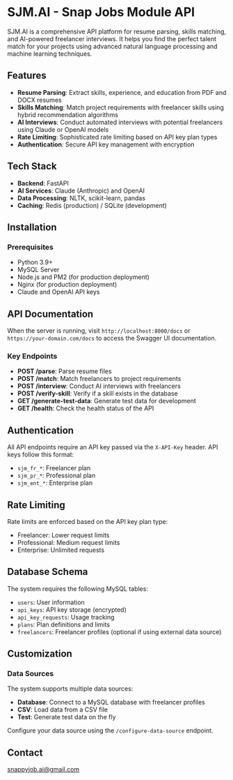# SJM.AI - Snap Jobs Module API

SJM.AI is a comprehensive API platform for resume parsing, skills matching, and AI-powered freelancer interviews. It helps you find the perfect talent match for your projects using advanced natural language processing and machine learning techniques.

## Features

- **Resume Parsing**: Extract skills, experience, and education from PDF and DOCX resumes
- **Skills Matching**: Match project requirements with freelancer skills using hybrid recommendation algorithms
- **AI Interviews**: Conduct automated interviews with potential freelancers using Claude or OpenAI models
- **Rate Limiting**: Sophisticated rate limiting based on API key plan types
- **Authentication**: Secure API key management with encryption

## Tech Stack

- **Backend**: FastAPI
- **AI Services**: Claude (Anthropic) and OpenAI
- **Data Processing**: NLTK, scikit-learn, pandas
- **Caching**: Redis (production) / SQLite (development)

## Installation

### Prerequisites

- Python 3.9+
- MySQL Server
- Node.js and PM2 (for production deployment)
- Nginx (for production deployment)
- Claude and OpenAI API keys

<!-- ### Local Development Setup

1. Clone the repository:
   ```bash
   git clone https://github.com/yourusername/sjm_package.git
   cd sjm_package
   ```

2. Create a virtual environment:
   ```bash
   python -m venv venv
   source venv/bin/activate  # On Windows: venv\Scripts\activate
   ```

3. Install dependencies:
   ```bash
   pip install -r requirements.txt
   ```

4. Set up environment variables:
   ```bash
   # Create a .env file
   cat > .env << EOF
   DB_HOST=localhost
   DB_USER=your_db_user
   DB_PASSWORD=your_db_password
   DB_NAME=sjm_db
   CLAUDE_API_KEY=your_claude_api_key
   OPENAI_API_KEY=your_openai_api_key
   ENCRYPTION_KEY=your_encryption_key
   ENVIRONMENT=development
   EOF
   ```

5. Download NLTK data:
   ```bash
   python -c "import nltk; nltk.download('punkt'); nltk.download('stopwords')"
   ```

6. Run the development server:
   ```bash
   python -m uvicorn sjm_package.api.app:app --reload --port 8000
   ```

### Production Deployment

1. Clone the repository on your server:
   ```bash
   git clone https://github.com/yourusername/sjm_package.git
   cd sjm_package
   ```

2. Set up a virtual environment:
   ```bash
   python -m venv venv
   source venv/bin/activate
   pip install -r requirements.txt
   ```

3. Create a production startup script:
   ```bash
   cat > start_server.py << EOF
   import uvicorn

   if __name__ == "__main__":
       uvicorn.run(
           "sjm_package.api.app:app",
           host="0.0.0.0",
           port=8000,
           workers=4,
           reload=False,
           access_log=True
       )
   EOF
   ```

4. Configure PM2:
   ```bash
   cat > ecosystem.config.js << EOF
   module.exports = {
     apps: [{
       name: "sjm-api",
       script: "${PWD}/venv/bin/python",
       args: "${PWD}/start_server.py",
       instances: 1,
       autorestart: true,
       watch: false,
       max_memory_restart: "1G",
       env: {
         NODE_ENV: "production",
         DB_HOST: "localhost",
         DB_USER: "your_db_user",
         DB_PASSWORD: "your_db_password",
         DB_NAME: "sjm_db",
         CLAUDE_API_KEY: "your_claude_api_key",
         OPENAI_API_KEY: "your_openai_api_key",
         ENCRYPTION_KEY: "your_encryption_key",
         ENVIRONMENT: "production"
       }
     }]
   };
   EOF
   ```

5. Start with PM2:
   ```bash
   pm2 start ecosystem.config.js
   pm2 save
   pm2 startup
   ```

6. Configure Nginx:
   ```bash
   sudo nano /etc/nginx/conf.d/sjm-api.conf
   ```

   Add:
   ```nginx
   server {
       listen 80;
       server_name your-domain.com;

       location / {
           proxy_pass http://127.0.0.1:8000;
           proxy_set_header Host $host;
           proxy_set_header X-Real-IP $remote_addr;
           proxy_set_header X-Forwarded-For $proxy_add_x_forwarded_for;
           proxy_set_header X-Forwarded-Proto $scheme;
       }

       client_max_body_size 10M;
   }
   ```

7. Apply Nginx configuration:
   ```bash
   sudo nginx -t
   sudo systemctl reload nginx
   ```

8. (Optional) Set up SSL:
   ```bash
   sudo certbot --nginx -d your-domain.com
   ``` -->

## API Documentation

When the server is running, visit `http://localhost:8000/docs` or `https://your-domain.com/docs` to access the Swagger UI documentation.

### Key Endpoints

- **POST /parse**: Parse resume files
- **POST /match**: Match freelancers to project requirements
- **POST /interview**: Conduct AI interviews with freelancers
- **POST /verify-skill**: Verify if a skill exists in the database
- **GET /generate-test-data**: Generate test data for development
- **GET /health**: Check the health status of the API

## Authentication

All API endpoints require an API key passed via the `X-API-Key` header. API keys follow this format:

- `sjm_fr_*`: Freelancer plan
- `sjm_pr_*`: Professional plan
- `sjm_ent_*`: Enterprise plan

## Rate Limiting

Rate limits are enforced based on the API key plan type:

- Freelancer: Lower request limits
- Professional: Medium request limits
- Enterprise: Unlimited requests

## Database Schema

The system requires the following MySQL tables:

- `users`: User information
- `api_keys`: API key storage (encrypted)
- `api_key_requests`: Usage tracking
- `plans`: Plan definitions and limits
- `freelancers`: Freelancer profiles (optional if using external data source)

## Customization

### Data Sources

The system supports multiple data sources:

- **Database**: Connect to a MySQL database with freelancer profiles
- **CSV**: Load data from a CSV file
- **Test**: Generate test data on the fly

Configure your data source using the `/configure-data-source` endpoint.

## Contact

snappyjob.ai@gmail.com
